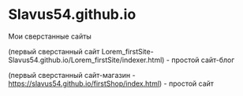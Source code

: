 # Slavus54.github.io
Мои сверстанные сайты


(первый сверстанный сайт Lorem_firstSite- Slavus54.github.io/Lorem_firstSite/indexer.html) - простой сайт-блог

(первый сверстанный сайт-магазин - https://slavus54.github.io/firstShop/index.html) - простой сайт 

